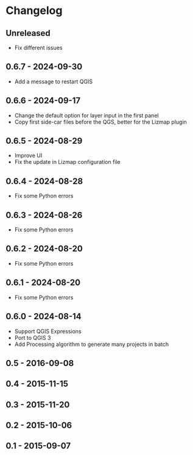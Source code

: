 # Changelog

## Unreleased

* Fix different issues

## 0.6.7 - 2024-09-30

* Add a message to restart QGIS

## 0.6.6 - 2024-09-17

* Change the default option for layer input in the first panel
* Copy first side-car files before the QGS, better for the Lizmap plugin

## 0.6.5 - 2024-08-29

* Improve UI
* Fix the update in Lizmap configuration file

## 0.6.4 - 2024-08-28

* Fix some Python errors

## 0.6.3 - 2024-08-26

* Fix some Python errors

## 0.6.2 - 2024-08-20

* Fix some Python errors

## 0.6.1 - 2024-08-20

* Fix some Python errors

## 0.6.0 - 2024-08-14

* Support QGIS Expressions
* Port to QGIS 3
* Add Processing algorithm to generate many projects in batch

## 0.5 - 2016-09-08

## 0.4 - 2015-11-15

## 0.3 - 2015-11-20

## 0.2 - 2015-10-06

## 0.1 - 2015-09-07
